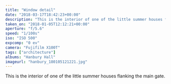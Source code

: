 ```yaml
---
title: "Window detail"
date: "2018-03-17T18:42:23+00:00"
description: "This is the interior of one of the little summer houses flanking the main gate."
taken_on: "2018-01-05T12:12:21+00:00"
aperture: "f/5.6"
speed: "1/100s"
iso: "ISO 500"
expcomp: "0 ev"
camera: "Fujifilm X100T"
tags: ["architecture"]
albums: "Hanbury Hall"
imageurl: "hanbury_180105121221.jpg"
---
```


This is the interior of one of the little summer houses flanking the main gate.